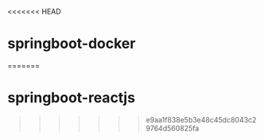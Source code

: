 <<<<<<< HEAD
# springboot-docker
=======
# springboot-reactjs
>>>>>>> e9aa1f838e5b3e48c45dc8043c29764d560825fa

